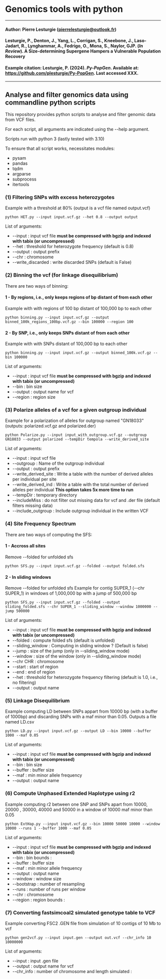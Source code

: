 # Genomics tools with python
---
#### Author: Pierre Lesturgie (pierrelesturgie@outlook.fr)
#### Lesturgie, P., Denton, J., Yang, L., Corrigan, S., Kneebone, J., Laso-Jadart, R., Lynghammar, A., Fedrigo, O., Mona, S., Naylor, GJP. (*In Review*). A Size-determining Supergene Hampers a Vulnerable Population Recovery
#### Example citation: Lesturgie, P. (2024). *Py-PopGen*. Available at: https://github.com/plesturgie/Py-PopGen. Last accessed XXX.
---

## Analyse and filter genomics data using commandline python scripts
 
 This repository provides python scripts to analyse and filter genomic data from VCF files. 
 
 For each script, all arguments are indicated using the --help argument.  
 
 Scripts run with python 3 (lastly tested with 3.10)

 To ensure that all script works, necessitates modules: 
 - pysam
 - pandas
 - tqdm
 - argparse
 - subprocess
 - itertools

### (1) Filtering SNPs with excess heterozygotes
Example with a threshold at 80% (output is  a vcf file named output.vcf)

	python HET.py --input input.vcf.gz --het 0.8 --output output 

List of arguments: 
- --input : input vcf file **must be compressed with bgzip and indexed with tabix (or uncompressed)**
- --het : threshold for heterozygote frequency (default is 0.8)
- --output : output prefix
- --chr : chromosome
- --write_discarded : write discarded SNPs (default is False)

### (2) Binning the vcf (for linkage disequilibrium)
There are two ways of binning: 
#### 1 - By regions, i.e., only keeps regions of <region> bp distant of <bin> from each other
Example with with regions of 100 bp distant of 100,000 bp to each other

	python binning.py --input input.vcf.gz --output binned_100k_regions_100bp.vcf.gz --bin 100000 --region 100

#### 2 - By SNP, i.e., only keeps SNPs distant of <bin> from each other
Example with with SNPs distant of 100,000 bp to each other

	python binning.py --input input.vcf.gz --output binned_100k.vcf.gz --bin 100000

List of arguments: 
- --input : input vcf file **must be compressed with bgzip and indexed with tabix (or uncompressed)**
- --bin : bin size
- --output : output name for vcf
- --region : region size

### (3) Polarize alleles of a vcf for a given outgroup individual
Example for a polarization of alleles for outgroup named "GN18033" (outputs: polarized.vcf.gz and polarized.der)

	python Polarize.py --input input_with_outgroup.vcf.gz --outgroup GN18033 --output polarized --tempDir tempola --write_derived_site

List of arguments: 
- --input : input vcf file 
- --outgroup : Name of the outgroup individual
- --output : output prefix
- --write_derived_site : Write a table with the number of derived alleles per individual per site
- --write_derived_ind : Write a table with the total number of derived alleles per individual **This option takes 5x more time to run**
- --tempDir : temporary directory
- --includeMiss : do not filter out missing data for vcf and .der file (default filters missing data)
- --include_outgroup : Include outgroup individual in the written VCF 

### (4) Site Frequency Spectrum 
There are two ways of computing the SFS: 
#### 1 - Accross all sites 
Remove --folded for unfolded sfs

	python SFS.py --input input.vcf.gz --folded --output folded.sfs

#### 2 - In sliding windows
Remove --folded for unfolded sfs
Example for contig SUPER_1 (--chr SUPER_1) in windows of 1,000,000 bp with a jump of 500,000 bp

	python SFS.py --input input.vcf.gz --folded --output sliding_folded.sfs --chr SUPER_1 --sliding_window --window 1000000 --jump 500000

List of arguments: 
- --input : input vcf file **must be compressed with bgzip and indexed with tabix (or uncompressed)**
- --folded : compute folded sfs (default is unfolded)
- --sliding_window : Computing in sliding window ? (Default is false)
- --jump : size of the jump (only in --sliding_window mode) 
- --window : size of the window (only in --sliding_window mode) 
- --chr CHR : chromosome
- --start : start of region
- --end : end of region
- --het : threshold for heterozygote frequency filtering (default is 1.0, i.e., no filtering)
- --output : output name

### (5) Linkage Disequilibrium
Example computing LD between SNPs appart from 10000 bp (with a buffer of 1000bp) and discarding SNPs with a maf minor than 0.05. Outputs a file named LD.csv


	python LD.py --input input.vcf.gz --output LD --bin 10000 --buffer 1000 --maf 0.05

List of arguments: 
- --input : input vcf file **must be compressed with bgzip and indexed with tabix (or uncompressed)**
- --bin : bin size
- --buffer : buffer size
- --maf : min minor allele frequency
- --output : output name

### (6) Compute Unphased Extended Haplotype using r2
Example computing r2 between one SNP and SNPs apart from 10000, 20000 , 30000, 40000 and 50000 in a window of 10000 maf minor than 0.05

	python ExtHap.py --input input.vcf.gz --bin 10000 50000 10000 --window 10000 --runs 1 --buffer 1000 --maf 0.05

List of arguments: 
- --input : input vcf file **must be compressed with bgzip and indexed with tabix (or uncompressed)**
- --bin : bin bounds : <from> <to> <by>
- --buffer : buffer size
- --maf : min minor allele frequency
- --output : output name
- --window : window size
- --bootstrap : number of resampling
- --runs : number of runs per window
- --chr : chromosome
- --region : region bounds : <from> <to>


### (7) Converting fastsimcoal2 simulated genotype table to VCF
Example converting FSC2 .GEN file from simulation of 10 contigs of 10 Mb to vcf

	python gen2vcf.py --input input.gen --output out.vcf --chr_info 10 10000000

List of arguments: 
- --input : input .gen file
- --output : output name for vcf
- --chr_info : number of chromosome and length simulated : <nchr> <len>

